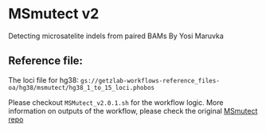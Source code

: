 # MSmutect v2

Detecting microsatelite indels from paired BAMs
By Yosi Maruvka

## Reference file:
The loci file for hg38: `gs://getzlab-workflows-reference_files-oa/hg38/msmutect/hg38_1_to_15_loci.phobos`

Please checkout `MSMutect_v2.0.1.sh` for the workflow logic.
More information on outputs of the workflow, please check the original [MSmutect repo](https://github.com/getzlab/MSMuTect1)
